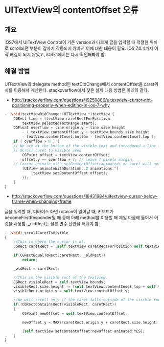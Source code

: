 UITextView의 contentOffset 오류
==============================

개요
----

iOS7에서 UITextView Control이 기존 version과 다르게 글을 입력할 때
적절한 위치로 scroll되던 부분이 갑자기 작동되지 않아서 이에 대한 대응이
필요. iOS 7.0.4까지 아직 해결이 되지 않았고, iOS7.1에서는 다시
확인해봐야 함.

해결 방법
---------

UITextView의 delegate method인 textDidChange에서 contentOffset을
caret위치를 이용해서 계산한다. stackoverflow에서 찾은 실제 대응 방법은
아래와 같다.

-   <http://stackoverflow.com/questions/19259886/uitextview-cursor-not-positioning-properly-when-editing-in-ios-7-why>

```objectivec
- (void)textViewDidChange:(UITextView *)textView {
    CGRect line = [textView caretRectForPosition:
        textView.selectedTextRange.start];
    CGFloat overflow = line.origin.y + line.size.height
        - ( textView.contentOffset.y + textView.bounds.size.height
        - textView.contentInset.bottom - textView.contentInset.top );
    if ( overflow > 0 ) {
    // We are at the bottom of the visible text and introduced a line feed, scroll down (iOS 7 does not do it)
    // Scroll caret to visible area
        CGPoint offset = textView.contentOffset;
        offset.y += overflow + 7; // leave 7 pixels margin
    // Cannot animate with setContentOffset:animated: or caret will not appear
        [UIView animateWithDuration:.2 animations:^{
            [textView setContentOffset:offset];
        }];
    }
}
```

-   <http://stackoverflow.com/questions/18431684/uitextview-cursor-below-frame-when-changing-frame>

글을 입력할 때, 디바이스 화면 rotaion이 일어날 때, 키보드가
becomeFirstResponder될 때 등에 아래 method를 이용할 때 제일 마음에
들어서 이것을 사용함. \_oldRect는 물론 변수 선언을 해줘야 함.

```objectivec
- (void)_scrollCaretToVisible
{
    //This is where the cursor is at.
    CGRect caretRect = [self.textView caretRectForPosition:self.textView.selectedTextRange.end];

    if(CGRectEqualToRect(caretRect, _oldRect))
        return;

    _oldRect = caretRect;

    //This is the visible rect of the textview.
    CGRect visibleRect = self.textView.bounds;
    visibleRect.size.height -= (self.textView.contentInset.top + self.textView.contentInset.bottom);
    visibleRect.origin.y = self.textView.contentOffset.y;

    //We will scroll only if the caret falls outside of the visible rect.
    if(!CGRectContainsRect(visibleRect, caretRect))
    {
        CGPoint newOffset = self.textView.contentOffset;

        newOffset.y = MAX((caretRect.origin.y + caretRect.size.height) - visibleRect.size.height + 5, 0);

        [self.textView setContentOffset:newOffset animated:YES];
    }
}
```
